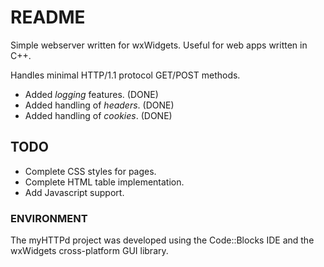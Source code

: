 README
======

Simple webserver written for wxWidgets. Useful for web apps written in C++.

Handles minimal HTTP/1.1 protocol GET/POST methods.

* Added *logging* features.     (DONE)
* Added handling of *headers*.  (DONE)
* Added handling of *cookies*.  (DONE)

TODO
----

* Complete CSS styles for pages.
* Complete HTML table implementation.
* Add Javascript support.


### ENVIRONMENT

The myHTTPd project was developed using the Code::Blocks IDE and the wxWidgets
cross-platform GUI library.

